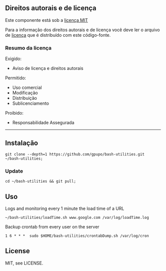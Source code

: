 

## Direitos autorais e de licença

Este componente está sob a [licença MIT](https://github.com/gpupo/common-sdk/blob/master/LICENSE)

Para a informação dos direitos autorais e de licença você deve ler o arquivo
de [licença](https://github.com/gpupo/common-sdk/blob/master/LICENSE) que é distribuído com este código-fonte.

### Resumo da licença

Exigido:

- Aviso de licença e direitos autorais

Permitido:

- Uso comercial
- Modificação
- Distribuição
- Sublicenciamento

Proibido:

- Responsabilidade Assegurada

---

## Instalação

    git clone --depth=1 https://github.com/gpupo/bash-utilities.git ~/bash-utilities;

### Update

    cd ~/bash-utilities && git pull;

## Uso

Logs and monitoring every 1 minute the load time of a URL

    ~/bash-utilities/loadTime.sh www.google.com /var/log/loadTime.log


Backup crontab from every user on the server

    1 6 * * *  sudo $HOME/bash-utilities/crontabDump.sh /var/log/cron


## License

MIT, see LICENSE.
